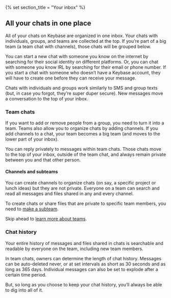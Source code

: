 {% set section_title = "Your inbox" %}
## All your chats in one place
All of your chats on Keybase are organized in one inbox. Your chats with individuals, groups, and teams are collected at the top. If you’re part of a big team (a team chat with channels), those chats will be grouped below.  

You can start a new chat with someone you know on the internet by searching for their social identity on different platforms. Or, you can chat with someone you know IRL by searching for their email or phone number. If you start a chat with someone who doesn’t have a Keybase account, they will have to create one before they can receive your message.

Chats with individuals and groups work similarly to SMS and group texts (but, in case you forgot, they’re super duper secure). New messages move a conversation to the top of your inbox.   

### Team chats
If you want to add or remove people from a group, you need to turn it into a team. Teams also allow you to organize chats by adding channels. If you add channels to a chat, your team becomes a big team (and moves to the lower part of your inbox).

You can reply privately to messages within team chats. Those chats move to the top of your inbox, outside of the team chat, and always remain private between you and that other person.

#### Channels and subteams
You can create channels to organize chats (on say, a specific project or lunch ideas) but they are not private. Everyone on a team can search and read all messages and files shared in any and every channel. 

To create chats or share files that are private to specific team members, you need to [make a subteam](/teams#subteams). 

Skip ahead to [learn more about teams](/teams).
 
### Chat history
Your entire history of messages and files shared in chats is searchable and readable by everyone on the team, including new team members. 
 
In team chats, owners can determine the length of chat history. Messages can be auto-deleted never, or at set intervals as short as 30 seconds and as long as 365 days. Individual messages can also be set to explode after a certain time period.
 
But, so long as you choose to keep your chat history, you’ll always be able to dig into all of it. 

